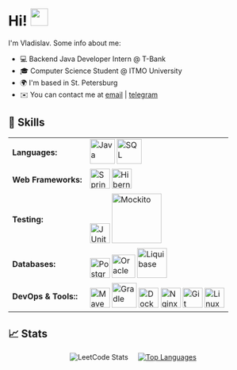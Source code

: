 # Hi! <img src="https://i.giphy.com/media/v1.Y2lkPTc5MGI3NjExeXFvMjBnYmYwZ2F6N3EwZXY0MDQwMXRpb2xjZjMyM2JyN3gxNzl2ZCZlcD12MV9pbnRlcm5hbF9naWZfYnlfaWQmY3Q9cw/pr1dbVONbGeVvSiECh/giphy.gif" width="35px">

I'm Vladislav. Some info about me:

*   💻 Backend Java Developer Intern @ T-Bank
*   🎓 Computer Science Student @ ITMO University 
*   🌍  I'm based in St. Petersburg
*   ✉️  You can contact me at [email](mailto:urasha24@gmail.com) | [telegram](https://t.me/Urasha24)

## 🔧 Skills
<table>
  <tr>
    <td><b>Languages:</b></td>
    <td>
      <img src="https://cdn.jsdelivr.net/gh/devicons/devicon/icons/java/java-original.svg" width="50"  alt="Java"/>
      <img width="50" alt="SQL" src="https://github.com/user-attachments/assets/b32a5ffd-2b01-46b6-bce9-fe9bdf9561b5" />
    </td>
  </tr>
  <tr>
    <td><b>Web Frameworks:</b></td>
    <td>
      <img src="https://cdn.jsdelivr.net/gh/devicons/devicon/icons/spring/spring-original.svg" width="40" alt="Spring"/>
      <img src="https://cdn.jsdelivr.net/gh/devicons/devicon/icons/hibernate/hibernate-plain.svg" width="40"  alt="Hibernate"/>
    </td>
  </tr>
  <tr>
    <td><b>Testing:</b></td>
    <td>
      <img width="40" alt="JUnit 5" src="https://github.com/user-attachments/assets/e5bfc890-80d5-4a81-924c-d7bb05c7134c" />
      <img width="100"  alt="Mockito" src="https://github.com/user-attachments/assets/64a357a9-8dd7-45f6-815e-dc20ff280be7" />
    </td>
  </tr>
  <tr>
    <td><b>Databases:</b></td>
    <td>
      <img src="https://cdn.jsdelivr.net/gh/devicons/devicon/icons/postgresql/postgresql-original.svg" width="40" alt="PostgreSQL"/>
      <img src="https://cdn.jsdelivr.net/gh/devicons/devicon/icons/oracle/oracle-original.svg" width="47"  alt="Oracle" />
     <img width="60"  alt="Liquibase" src="https://github.com/user-attachments/assets/bc0cab28-cc68-41be-8b58-bfefebf16b0a" />
    </td>
  </tr>
  <tr>
    <td><b>DevOps & Tools::</b></td>
    <td>
      <img src="https://cdn.jsdelivr.net/gh/devicons/devicon/icons/maven/maven-original.svg" width="40"  alt="Maven"/>
      <img width="50"  alt="Gradle" src="https://github.com/user-attachments/assets/3e7f5512-49f4-4683-bf3d-55f29bea5815" />
      <img src="https://cdn.jsdelivr.net/gh/devicons/devicon/icons/docker/docker-original.svg" width="40"  alt="Docker"/>
            <img width="40"  alt="Nginx" src="https://github.com/user-attachments/assets/906a297d-ba8b-4207-ae58-c86f706fc7c9"  />
      <img src="https://cdn.jsdelivr.net/gh/devicons/devicon/icons/git/git-original.svg" width="40" alt="Git"/>
      <img src="https://cdn.jsdelivr.net/gh/devicons/devicon/icons/linux/linux-original.svg" width="40"  alt="Linux"/>
    </td>
  </tr>
</table>



## 📈 Stats
<div style="display: flex; align-items: center; justify-content: center; gap: 20px;">
  <img src="https://leetcard.jacoblin.cool/urasha?theme=nord&font=Archivo" alt="LeetCode Stats" />

  <a href="https://github.com/urasha/urasha">
    <img src="https://github-readme-stats.vercel.app/api/top-langs/?username=urasha&hide=html,tex,shell&title_color=ffffff&text_color=c9cacc&icon_color=2bbc8a&bg_color=1d1f21&langs_count=3" alt="Top Languages" />
  </a>
</div>

